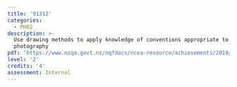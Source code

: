 ```yaml
---
title: '91312'
categories:
  - PHO2
description: >-
  Use drawing methods to apply knowledge of conventions appropriate to
  photography
pdf: 'https://www.nzqa.govt.nz/nqfdocs/ncea-resource/achievements/2019/as91312.pdf'
level: '2'
credits: '4'
assessment: Internal
---
```


